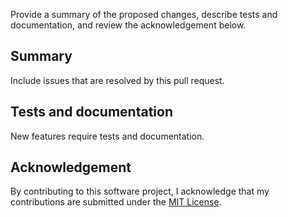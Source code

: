 Provide a summary of the proposed changes, describe tests and documentation, and review the acknowledgement below. 
 
## Summary
Include issues that are resolved by this pull request.  

## Tests and documentation
New features require tests and documentation.
 
## Acknowledgement
By contributing to this software project, I acknowledge that my contributions are submitted under the [MIT License](https://webinyugroup.github.io/OpenSG/user-guide/license.html). 
